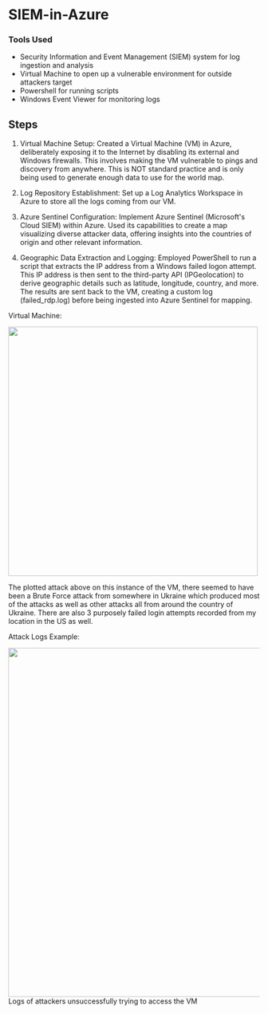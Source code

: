 # SIEM-in-Azure

### Tools Used
- Security Information and Event Management (SIEM) system for log ingestion and analysis
- Virtual Machine to open up a vulnerable environment for outside attackers target
- Powershell for running scripts
- Windows Event Viewer for monitoring logs 


## Steps
1. Virtual Machine Setup:
Created a Virtual Machine (VM) in Azure, deliberately exposing it to the Internet by disabling its external and Windows firewalls. This involves making the VM vulnerable to pings and discovery from anywhere. This is NOT standard practice and is only being used to generate enough data to use for the world map.

2. Log Repository Establishment:
Set up a Log Analytics Workspace in Azure to store all the logs coming from our VM.

3. Azure Sentinel Configuration:
Implement Azure Sentinel (Microsoft's Cloud SIEM) within Azure. Used its capabilities to create a map visualizing diverse attacker data, offering insights into the countries of origin and other relevant information.

4. Geographic Data Extraction and Logging:
Employed PowerShell to run a script that extracts the IP address from a Windows failed logon attempt. This IP address is then sent to the third-party API (IPGeolocation) to derive geographic details such as latitude, longitude, country, and more. The results are sent back to the VM, creating a custom log (failed_rdp.log) before being ingested into Azure Sentinel for mapping.


Virtual Machine:

<img src="https://lh3.googleusercontent.com/pw/AP1GczOGDYmHQLrz9Olqz8oE1tlSFMH0-mYuBqQQ0yUbnUKCni28xwhtfatqN37zDVFb6m8FU8oF-jP59at3BbGc3CLtfYyD03l5NAslAAqu6tYzC6vtSEw=w2400" width="500" length="500"/>

The plotted attack above on this instance of the VM, there seemed to have been a Brute Force attack from somewhere in Ukraine which produced most of the attacks as well as other attacks all from around the country of Ukraine. There are also 3 purposely failed login 
attempts recorded from my location in the US as well. 


Attack Logs Example:

<img src="https://lh3.googleusercontent.com/pw/AP1GczN7uds7c0UY5dWlzKtk1lX1_DGOUCOZ05-CCp5uhy8KdPT__NyNjlVLT6dmxGK1U41K56343w9v7tB7MYwPjjlZ1aTdN9vcy5UIhDokqlA52XVDD2M=w2400" width="700" length="1200"/>
Logs of attackers unsuccessfully trying to access the VM
